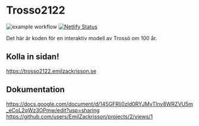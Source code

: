 # Trosso2122
![example workflow](https://github.com/EmilZackrisson/Trosso2122/actions/workflows/node.js.yml/badge.svg)
[![Netlify Status](https://api.netlify.com/api/v1/badges/1b3068e2-f27d-4e80-9693-0e2af4cea7ae/deploy-status)](https://app.netlify.com/sites/trosso2122/deploys)

Det här är koden för en interaktiv modell av Trossö om 100 år.

## Kolla in sidan!
https://trosso2122.emilzackrisson.se

## Dokumentation
https://docs.google.com/document/d/145GFRlj0zId0RYJMvTIny8WRZVU5m_eCoL2qWz3OPmw/edit?usp=sharing
https://github.com/users/EmilZackrisson/projects/2/views/1
